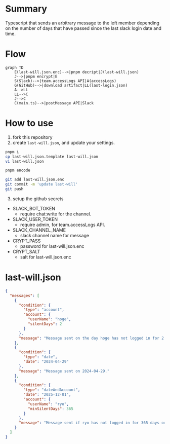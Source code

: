 # Summary

Typescript that sends an arbitrary message to the left member depending on the
number of days that have passed since the last slack login date and time.

# Flow

```mermaid
graph TD
    E(last-will.json.enc)-->|pnpm decript|J(last-will.json)
    J-->|pnpm encrypt|E
    S(Slack)-->|team.accessLogs API|A(accessLogs)
    G(GitHub)-->|download artifact|LL(last-login.json)
    A-->LL
    LL-->C
    J-->C
    C(main.ts)-->|postMessage API|Slack
```

# How to use

1. fork this repository
2. create `last-will.json`, and update your settings.

```sh
pnpm i
cp last-will.json.template last-will.json
vi last-will.json

pnpm encode

git add last-will.json.enc
git commit -m 'update last-will'
git push
```

3. setup the github secrets

- SLACK_BOT_TOKEN
  - require chat:write for the channel.
- SLACK_USER_TOKEN
  - require admin, for team.accessLogs API.
- SLACK_CHANNEL_NAME
  - slack channel name for message
- CRYPT_PASS
  - password for last-will.json.enc
- CRYPT_SALT
  - salt for last-will.json.enc

# last-will.json

```json
{
  "messages": [
    {
      "condition": {
        "type": "account",
        "account": {
          "userName": "hoge",
          "silentDays": 2
        }
      },
      "message": "Message sent on the day hoge has not logged in for 2 days."
    },
    {
      "condition": {
        "type": "date",
        "date": "2024-04-29"
      },
      "message": "Message sent on 2024-04-29."
    },
    {
      "condition": {
        "type": "dateAndAccount",
        "date": "2025-12-01",
        "account": {
          "userName": "ryo",
          "minSilentDays": 365
        }
      },
      "message": "Message sent if ryo has not logged in for 365 days or more on 2025-12-01."
    }
  ]
}
```

